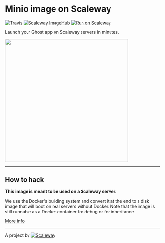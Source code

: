 # Minio image on Scaleway

[![Travis](https://img.shields.io/travis/scaleway-community/scaleway-minio.svg)](https://travis-ci.org/scaleway-community/scaleway-minio)
[![Scaleway ImageHub](https://img.shields.io/badge/ImageHub-view-ff69b4.svg)](https://hub.scaleway.com/minio.html)
[![Run on Scaleway](https://img.shields.io/badge/Scaleway-run-69b4ff.svg)](https://cloud.scaleway.com/#/servers/new?image=4653d871-5e19-4093-a08d-f3fca34b9ca8)

Launch your Ghost app on Scaleway servers in minutes.

<img src="https://pbs.twimg.com/profile_images/803659758657884160/hmgxzBl3.jpg" width="400px" />

---

## How to hack

**This image is meant to be used on a Scaleway server.**

We use the Docker's building system and convert it at the end to a disk image that will boot on real servers without Docker. Note that the image is still runnable as a Docker container for debug or for inheritance.

[More info](https://github.com/scaleway/image-builder)

---

A project by [![Scaleway](https://avatars1.githubusercontent.com/u/5185491?v=3&s=42)](https://www.scaleway.com/)
